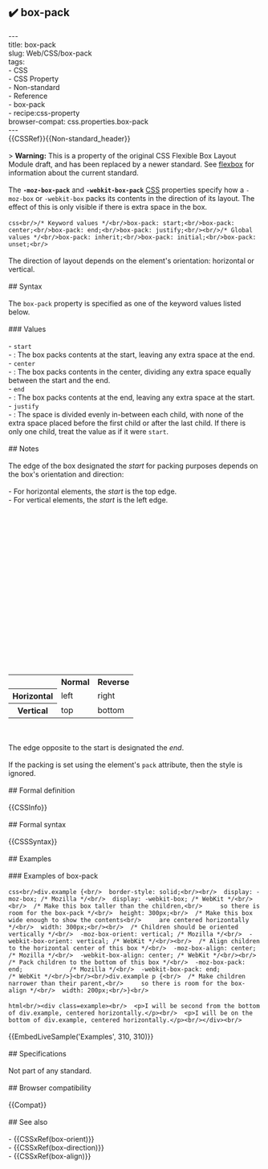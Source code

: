 ## ✔️ box-pack 
 ---<br/>title: box-pack<br/>slug: Web/CSS/box-pack<br/>tags:<br/>  - CSS<br/>  - CSS Property<br/>  - Non-standard<br/>  - Reference<br/>  - box-pack<br/>  - recipe:css-property<br/>browser-compat: css.properties.box-pack<br/>---<br/>{{CSSRef}}{{Non-standard_header}}<br/><br/>> **Warning:** This is a property of the original CSS Flexible Box Layout Module draft, and has been replaced by a newer standard. See [flexbox](/en-US/docs/Web/CSS/CSS_Flexible_Box_Layout/Basic_Concepts_of_Flexbox) for information about the current standard.<br/><br/>The **`-moz-box-pack`** and **`-webkit-box-pack`** [CSS](/en-US/docs/Web/CSS) properties specify how a `-moz-box` or `-webkit-box` packs its contents in the direction of its layout. The effect of this is only visible if there is extra space in the box.<br/><br/>```css<br/>/* Keyword values */<br/>box-pack: start;<br/>box-pack: center;<br/>box-pack: end;<br/>box-pack: justify;<br/><br/>/* Global values */<br/>box-pack: inherit;<br/>box-pack: initial;<br/>box-pack: unset;<br/>```<br/><br/>The direction of layout depends on the element's orientation: horizontal or vertical.<br/><br/>## Syntax<br/><br/>The `box-pack` property is specified as one of the keyword values listed below.<br/><br/>### Values<br/><br/>- `start`<br/>  - : The box packs contents at the start, leaving any extra space at the end.<br/>- `center`<br/>  - : The box packs contents in the center, dividing any extra space equally between the start and the end.<br/>- `end`<br/>  - : The box packs contents at the end, leaving any extra space at the start.<br/>- `justify`<br/>  - : The space is divided evenly in-between each child, with none of the extra space placed before the first child or after the last child. If there is only one child, treat the value as if it were `start`.<br/><br/>## Notes<br/><br/>The edge of the box designated the _start_ for packing purposes depends on the box's orientation and direction:<br/><br/>- For horizontal elements, the _start_ is the top edge.<br/>- For vertical elements, the _start_ is the left edge.<br/><br/><table class=standard-table><br/>  <tbody><br/>    <tr><br/>      <th></th><br/>      <th><strong>Normal</strong></th><br/>      <th><strong>Reverse</strong></th><br/>    </tr><br/>    <tr><br/>      <th><strong>Horizontal</strong></th><br/>      <td>left</td><br/>      <td>right</td><br/>    </tr><br/>    <tr><br/>      <th><strong>Vertical</strong></th><br/>      <td>top</td><br/>      <td>bottom</td><br/>    </tr><br/>  </tbody><br/></table><br/><br/>The edge opposite to the start is designated the _end_.<br/><br/>If the packing is set using the element's `pack` attribute, then the style is ignored.<br/><br/>## Formal definition<br/><br/>{{CSSInfo}}<br/><br/>## Formal syntax<br/><br/>{{CSSSyntax}}<br/><br/>## Examples<br/><br/>### Examples of box-pack<br/><br/>```css<br/>div.example {<br/>  border-style: solid;<br/><br/>  display: -moz-box; /* Mozilla */<br/>  display: -webkit-box; /* WebKit */<br/><br/>  /* Make this box taller than the children,<br/>     so there is room for the box-pack */<br/>  height: 300px;<br/>  /* Make this box wide enough to show the contents<br/>     are centered horizontally */<br/>  width: 300px;<br/><br/>  /* Children should be oriented vertically */<br/>  -moz-box-orient: vertical; /* Mozilla */<br/>  -webkit-box-orient: vertical; /* WebKit */<br/><br/>  /* Align children to the horizontal center of this box */<br/>  -moz-box-align: center; /* Mozilla */<br/>  -webkit-box-align: center; /* WebKit */<br/><br/>  /* Pack children to the bottom of this box */<br/>  -moz-box-pack: end;             /* Mozilla */<br/>  -webkit-box-pack: end;          /* WebKit */<br/>}<br/><br/>div.example p {<br/>  /* Make children narrower than their parent,<br/>     so there is room for the box-align */<br/>  width: 200px;<br/>}<br/>```<br/><br/>```html<br/><div class=example><br/>  <p>I will be second from the bottom of div.example, centered horizontally.</p><br/>  <p>I will be on the bottom of div.example, centered horizontally.</p><br/></div><br/>```<br/><br/>{{EmbedLiveSample('Examples', 310, 310)}}<br/><br/>## Specifications<br/><br/>Not part of any standard.<br/><br/>## Browser compatibility<br/><br/>{{Compat}}<br/><br/>## See also<br/><br/>- {{CSSxRef(box-orient)}}<br/>- {{CSSxRef(box-direction)}}<br/>- {{CSSxRef(box-align)}}<br/>